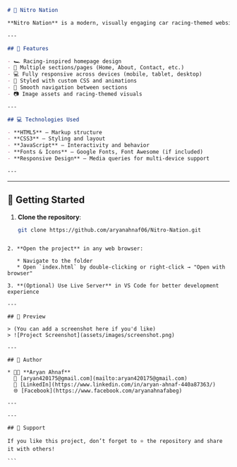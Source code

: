 ```markdown
# 🚗 Nitro Nation

**Nitro Nation** is a modern, visually engaging car racing-themed website built using **HTML, CSS, and JavaScript**. The project showcases clean design, smooth navigation, and a responsive layout that simulates the experience of a racing portal or fan site.

---

## 🌟 Features

- 🏎️ Racing-inspired homepage design
- 📄 Multiple sections/pages (Home, About, Contact, etc.)
- 💻 Fully responsive across devices (mobile, tablet, desktop)
- 🎨 Styled with custom CSS and animations
- 🔗 Smooth navigation between sections
- 📷 Image assets and racing-themed visuals

---

## 💻 Technologies Used

- **HTML5** – Markup structure  
- **CSS3** – Styling and layout  
- **JavaScript** – Interactivity and behavior  
- **Fonts & Icons** – Google Fonts, Font Awesome (if included)  
- **Responsive Design** – Media queries for multi-device support

---

````

---

## 🚀 Getting Started

1. **Clone the repository**:

   ```bash
   git clone https://github.com/aryanahnaf06/Nitro-Nation.git
````

2. **Open the project** in any web browser:

   * Navigate to the folder
   * Open `index.html` by double-clicking or right-click → "Open with browser"

3. **(Optional) Use Live Server** in VS Code for better development experience

---

## 📸 Preview

> (You can add a screenshot here if you'd like)
> ![Project Screenshot](assets/images/screenshot.png)

---

## 🙋 Author

* 👨‍💻 **Aryan Ahnaf**
  📧 [aryan420175@gmail.com](mailto:aryan420175@gmail.com)
  🔗 [LinkedIn](https://www.linkedin.com/in/aryan-ahnaf-440a87363/)
  🌐 [Facebook](https://www.facebook.com/aryanahnafabeg)

---

---

## 🌟 Support

If you like this project, don’t forget to ⭐ the repository and share it with others!

```
